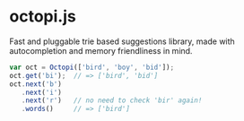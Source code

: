 # octopi.js

Fast and pluggable trie based suggestions library,
made with autocompletion and memory friendliness
in mind.

```js
var oct = Octopi(['bird', 'boy', 'bid']);
oct.get('bi');  // => ['bird', 'bid']
oct.next('b')
   .next('i')
   .next('r')   // no need to check 'bir' again!
   .words()     // => ['bird']
```
